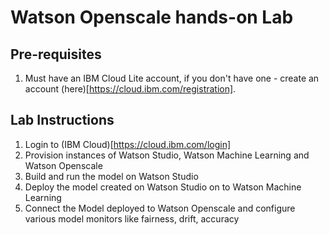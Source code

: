 # Watson Openscale hands-on Lab

## Pre-requisites
1. Must have an IBM Cloud Lite account, if you don't have one - create an account (here)[https://cloud.ibm.com/registration]. 

## Lab Instructions

1. Login to (IBM Cloud)[https://cloud.ibm.com/login]
2. Provision instances of Watson Studio, Watson Machine Learning and Watson Openscale
3. Build and run the model on Watson Studio
4. Deploy the model created on Watson Studio on to Watson Machine Learning
5. Connect the Model deployed to Watson Openscale and configure various model monitors like fairness, drift, accuracy
